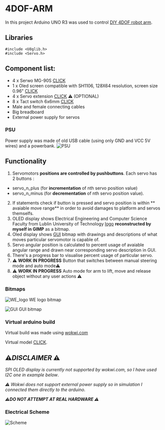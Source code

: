# 4DOF-ARM
In this project Arduino UNO R3 was used to control [DIY 4DOF robot arm](https://abc-rc.pl/pl/products/ramie-robota-4-dof-diy-model-oparty-o-projekt-edukacyjny-arduino-15901.html).

## Libraries
```
#include <U8glib.h>
#include <Servo.h>
```

## Component list:
- 4 x Serwo MG-90S [CLICK](https://abc-rc.pl/pl/products/serwo-mg-90s-13g-1-8kg-cm-metalowe-zebatki-micro-1227.html)
- 1 x Oled screen compatible with SH1106, 128X64 resolution, screen size 0.96"  [CLICK](https://allegro.pl/oferta/wyswietlacz-oled-0-96-spi-bialy-12423557849)
- 4 x Servo extension [CLICK](https://abc-rc.pl/pl/products/przedluzacz-do-serw-jr-90-cm-3x0-33-skrecony-z-blokada-3074.html?query_id=2) ⚠️ (OPTIONAL)
- 8 x Tact switch 6x6mm [CLICK](https://allegro.pl/oferta/tact-switch-6x6mm-5mm-tht-2pin-5szt-8290767903)
- Male and female connecting cables 
- Big breadboard 
- External power supply for servos

### PSU 
Power supply was made of old USB cable (using only GND and VCC 5V wires) and a powerbank.
![PSU](https://i.imgur.com/fSs3CMM.png)

## Functionality
1) Servomotors **positions are controlled by pushbuttons**. Each servo has 2 buttons : 
  - servo_n_plus (for **incrementation** of nth servo position value)
  - servo_n_minus (for **decrementation** of nth servo position value).
2) If statements check if button is pressed and servo position is within ** avaiable move range** in order to avoid damages to platform and servos themselfs.
3) OLED display shows Electrical Engineering and Computer Science Faculty from Lublin University of Technology [logo](https://i.imgur.com/vS5dOGg.png) **reconstructed by myself in GIMP** as a bitmap.
4) Oled display shows [GUI](https://i.imgur.com/QYVi5hX.png) bitmap with drawings and descriptions of what moves particular servomotor is capable of.
5) Servo angular position is calculated to percent usage of avaiable angular range and drawn near corresponding servo description in GUI.
6) There's a progress bar to visualise percent usage of particular servo.
7) ⚠️  **WORK IN PROGRESS** Button that switches between manual steering mode and auto mode⚠️
8) ⚠️ **WORK IN PROGRESS** Auto mode for arm to lift, move and release object without any user actions ⚠️
 
### **Bitmaps**

  ![WE_logo](https://i.imgur.com/vS5dOGg.png)
    WE logo bitmap
    
    
  ![GUI](https://i.imgur.com/QYVi5hX.png) 
    GUI bitmap



### Virtual arduino build 
Virtual build was made using  [wokwi.com](https://wokwi.com/)

Virtual model  [CLICK](https://wokwi.com/projects/365163882774249473).


## ⚠️*DISCLAIMER* ⚠️
<i> SPI OLED display is currently not supported by wokwi.com, so I have used I2C one in example below</i>.

<i> ⚠️ Wokwi does not support external power supply so in simulation I connected them directly to the arduino. 
  
  <b> ⚠️DO NOT ATTEMPT AT REAL HARDWARE ⚠️</b></i>
  ### Electrical Scheme 
 ![Scheme](https://i.imgur.com/dmfTsWz.png) 
